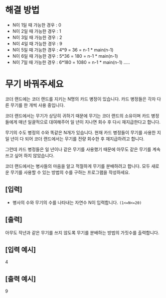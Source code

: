 # 해결 방법

- N이 1일 때 가능한 경우 : 0
- N이 2일 때 가능한 경우 : 1
- N이 3일 때 가능한 경우 : 2
- N이 4일 때 가능한 경우 : 9
- N이 5일 때 가능한 경우 : 4*9 = 36 = n-1 * main(n-1)
- N이 6일 때 가능한 경우 : 5*36 = 180 = n-1 * main(n-1)
- N이 7일 때 가능한 경우 : 6*180 = 1080 = n-1 * main(n-1)
.....


# 무기 바꿔주세요

코더 랜드에는 코더 랜드를 지키는 N명의 카드 병정이 있습니다. 카드 병정들은 각자 다른 무기를 한 개씩 사용 중입니다.

코더 랜드에서는 무기가 상당히 귀하기 때문에 무기는 코더 랜드의 소유이며 카드 병정들에게 매년 일괄적으로 대여해주어 일 년이 지나면 회수 후 다시 재지급한다고 합니다.

무기의 수도 병정의 수와 똑같은 N개가 있습니다. 현재 카드 병정들이 무기를 사용한 지 일 년이 다 되어 코더 랜드에서는 무기를 전량 회수한 후 재지급하려고 합니다.

그런데 카드 병정들은 일 년이나 같은 무기를 사용했기 때문에 아무도 같은 무기를 계속 쓰고 싶어 하지 않았습니다.

코더 랜드에서는 병사들의 마음을 알고 적절하게 무기를 분배하려고 합니다. 모두 새로운 무기를 사용할 수 있는 방법의 수를 구하는 프로그램을 작성하세요.

## [입력]
- 병사의 수와 무기의 수를 나타내는 자연수 N이 입력합니다.
```(1<=N<=20)```

## [출력]
아무도 작년과 같은 무기를 쓰지 않도록 무기를 분배하는 방법의 가짓수를 출력합니다.

## [입력 예시]
4

## [출력 예시]
9